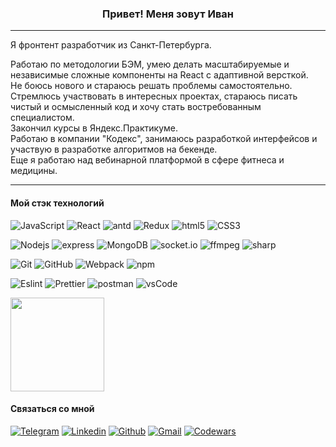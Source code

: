 <h3 align="center">Привет! Меня зовут Иван</h3>
<hr>
<p>Я фронтент разработчик из Санкт-Петербурга.</p>
<p>Работаю по методологии БЭМ, умею делать масштабируемые и независимые сложные компоненты на React с адаптивной версткой.</br>
Не боюсь нового и стараюсь решать проблемы самостоятельно.
Стремлюсь участвовать в интересных проектах, стараюсь писать чистый и осмысленный код и хочу стать востребованным специалистом.</br>
Закончил курсы в Яндекс.Практикуме.</br>
Работаю в компании "Кодекс", занимаюсь разработкой интерфейсов и участвую в разработке алгоритмов на бекенде.</br>
Еще я работаю над вебинарной платформой в сфере фитнеса и медицины.</p>
<hr>
<h4>Мой стэк технологий</h4>

![JavaScript](https://img.shields.io/badge/-JavaScript-ffe303?style=flat-square&logo=javascript&logoColor=000)
![React](https://img.shields.io/badge/-React-45b8d8?style=flat-square&logo=React&logoColor=fff)
![antd](https://img.shields.io/badge/-Ant_Design-0170fe?style=flat-square&logo=antdesign&logoColor=fff)
![Redux](https://img.shields.io/badge/-Redux-764ABC?style=flat-square&logo=Redux&logoColor=fff)
![html5](https://img.shields.io/badge/-HTML5-E34F26?style=flat-square&logo=html5&logoColor=fff)
![CSS3](https://img.shields.io/badge/-CSS3-1572B6?style=flat-square&logo=css3&logoColor=fff)

![Nodejs](https://img.shields.io/badge/-Node.js-43853d?style=flat-square&logo=Node.js&logoColor=fff)
![express](https://img.shields.io/badge/-Express.js-181717?style=flat-square&logo=express&logoColor=fff)
![MongoDB](https://img.shields.io/badge/-MongoDB-13aa52?style=flat-square&logo=mongodb&logoColor=fff)
![socket.io](https://img.shields.io/badge/-Socket.IO-e7e7e7?style=flat-square&logo=socket.io&logoColor=000)
![ffmpeg](https://img.shields.io/badge/-FFmpeg-6bb120?style=flat-square&logo=ffmpeg&logoColor=fff)
![sharp](https://img.shields.io/badge/-sharp-99cc00?style=flat-square&logo=sharp&logoColor=fff)

![Git](https://img.shields.io/badge/-Git-F05032?style=flat-square&logo=Git&logoColor=fff)
![GitHub](https://img.shields.io/badge/-GitHub-181717?style=flat-square&logo=github&logoColor=fff)
![Webpack](https://img.shields.io/badge/-Webpack-8DD6F9?style=flat-square&logo=Webpack&logoColor=fff)
![npm](https://img.shields.io/badge/-npm-CB3837?style=flat-square&logo=npm&logoColor=fff)

![Eslint](https://img.shields.io/badge/-Eslint-f99c00?style=flat-square&logo=Eslint&logoColor=fff)
![Prettier](https://img.shields.io/badge/-Prettier-F7B93E?style=flat-square&logo=Prettier&logoColor=fff)
![postman](https://img.shields.io/badge/-Postman-ff6c37?style=flat-square&logo=postman&logoColor=fff)
![vsCode](https://img.shields.io/badge/-VS_Code-007acc?style=flat-square&logo=visualstudiocode&logoColor=fff)

<a href="https://github-readme-stats.vercel.app/api?username=Imjogan">
  <img height="150" align="center" src="https://github-readme-stats.vercel.app/api?username=Imjogan&show_icons=true&hide=issues&custom_title=Cтатистика" />
</a>

<h4>Связаться со мной</h4>

[![Telegram](https://img.shields.io/badge/-@Mjogan-e7e7e7?style=for-the-badge&logo=telegram&logoColor=ffffff)](https://t.me/Mjogan)
[![Linkedin](https://img.shields.io/badge/-linkedin-0077b5?style=for-the-badge&logo=linkedin&logoColor=ffffff)](https://linkedin.com/in/mjogan/)
[![Github](https://img.shields.io/badge/-github-24292e?style=for-the-badge&logo=github&logoColor=ffffff)](https://github.com/Imjogan)
[![Gmail](https://img.shields.io/badge/-i.mjogan@gmail.com-c14438?style=for-the-badge&logo=Gmail&logoColor=ffffff)](mailto:i.mjogan@gmail.com)
[![Codewars](https://img.shields.io/badge/-codewars-000?style=for-the-badge&logo=codewars&logoColor=ffffff)](https://codewars.com/users/Mjogan)
